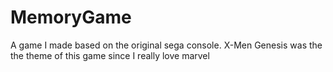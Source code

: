 # MemoryGame
A game I made based on the original sega console. X-Men Genesis was the the theme of this game since I really love marvel

